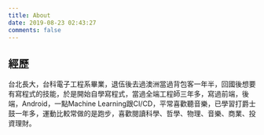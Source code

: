 ```yaml
---
title: About
date: 2019-08-23 02:43:27
comments: false
---
```


## 經歷

台北長大，台科電子工程系畢業，退伍後去過澳洲當過背包客一年半，回國後想要有寫程式的技能，於是開始自學寫程式，當過全端工程師三年多，寫過前端，後端，Android，一點Machine Learning跟CI/CD，平常喜歡聽音樂，已學習打爵士鼓一年多，運動比較常做的是跑步，喜歡閱讀科學、哲學、物理、音樂、商業、投資理財。
